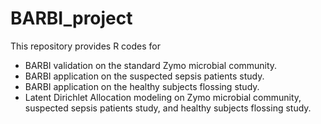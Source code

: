 # BARBI_project

This repository provides R codes for 
  - BARBI validation on the standard Zymo microbial community.
  - BARBI application on the suspected sepsis patients study.
  - BARBI application on the healthy subjects flossing study.
  - Latent Dirichlet Allocation modeling on Zymo microbial community,  suspected sepsis patients study, and healthy subjects flossing study.
  
